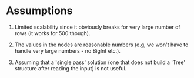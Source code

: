 Assumptions
===========

1. Limited scalability since it obviously breaks
for very large number of rows (it works for 500 though).

2. The values in the nodes are reasonable numbers  (e.g, we won't 
have to handle very large numbers - no BigInt etc.).

3. Assuming that a 'single pass' solution (one that does not build
a 'Tree' structure after reading the input) is not useful.
